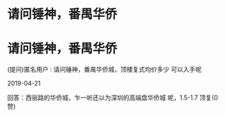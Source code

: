 # 请问锤神，番禺华侨

# 请问锤神，番禺华侨

(提问)匿名用户 : 请问锤神，番禺华侨城，顶楼复式均价多少 可以入手呢

2019-04-21

回答：西丽路的华侨城，乍一听还以为深圳的高端盘华侨城 呢，1.5-1.7 顶复(0 赞)